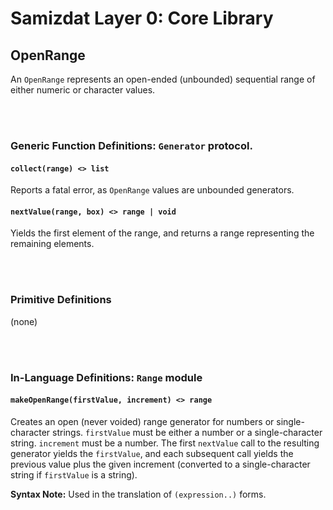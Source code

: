 Samizdat Layer 0: Core Library
==============================

OpenRange
---------

An `OpenRange` represents an open-ended (unbounded) sequential range of
either numeric or character values.


<br><br>
### Generic Function Definitions: `Generator` protocol.

#### `collect(range) <> list`

Reports a fatal error, as `OpenRange` values are unbounded generators.

#### `nextValue(range, box) <> range | void`

Yields the first element of the range, and returns a range representing
the remaining elements.


<br><br>
### Primitive Definitions

(none)


<br><br>
### In-Language Definitions: `Range` module

#### `makeOpenRange(firstValue, increment) <> range`

Creates an open (never voided) range generator for numbers or single-character
strings. `firstValue` must be either a number or a single-character string.
`increment` must be a number. The first `nextValue` call to the
resulting generator yields the `firstValue`, and each subsequent call
yields the previous value plus the given increment (converted to a
single-character string if `firstValue` is a string).

**Syntax Note:** Used in the translation of `(expression..)` forms.
